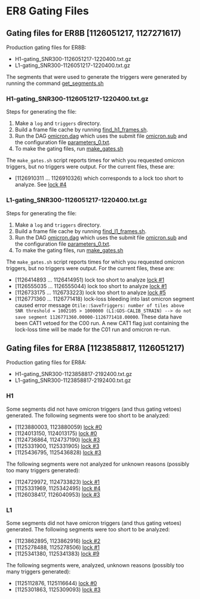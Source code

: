 # ER8 Gating Files

## Gating files for ER8B [1126051217, 1127271617)

Production gating files for ER8B:

 * H1-gating_SNR300-1126051217-1220400.txt.gz
 * L1-gating_SNR300-1126051217-1220400.txt.gz

The segments that were used to generate the triggers were generated by running the command [get_segments.sh](https://github.com/samantha-usman/gating/blob/master/omicron/segments/get_segments.sh)

### H1-gating_SNR300-1126051217-1220400.txt.gz

Steps for generating the file:

 1. Make a ``log`` and ``triggers`` directory.
 1. Build a frame file cache by running [find_h1_frames.sh](https://github.com/samantha-usman/gating/blob/master/omicron/H1/find_h1_frames.sh).
 1. Run the DAG [omicron.dag](https://github.com/samantha-usman/gating/blob/master/omicron/H1/omicron.dag) which uses the submit file [omicron.sub](https://github.com/samantha-usman/gating/blob/master/omicron/H1/omicron.sub) and the configuration file [parameters_0.txt](https://github.com/samantha-usman/gating/blob/master/omicron/H1/parameters_0.txt).
 1. To make the gating files, run [make_gates.sh](https://github.com/samantha-usman/gating/blob/master/omicron/H1/make_gates.sh)

The ``make_gates.sh`` script reports times for which you requested omicron triggers, but no triggers were output. For the current files, these are:

 * [1126910311 ... 1126910326) which corresponds to a lock too short to analyze. See [lock #4](https://ldas-jobs.ligo-wa.caltech.edu/~detchar/summary/day/20150921/lock/segments)

### L1-gating_SNR300-1126051217-1220400.txt.gz

Steps for generating the file:

 1. Make a ``log`` and ``triggers`` directory.
 1. Build a frame file cache by running [find_l1_frames.sh](https://github.com/samantha-usman/gating/blob/master/omicron/L1/find_l1_frames.sh).
 1. Run the DAG [omicron.dag](https://github.com/samantha-usman/gating/blob/master/omicron/L1/omicron.dag) which uses the submit file [omicron.sub](https://github.com/samantha-usman/gating/blob/master/omicron/L1/omicron.sub) and the configuration file [parameters_0.txt](https://github.com/samantha-usman/gating/blob/master/omicron/L1/parameters_0.txt).
 1. To make the gating files, run [make_gates.sh](https://github.com/samantha-usman/gating/blob/master/omicron/L1/make_gates.sh)

The ``make_gates.sh`` script reports times for which you requested omicron triggers, but no triggers were output. For the current files, these are:

 * [1126414893 ... 1126414951) lock too short to analyze [lock #1](https://ldas-jobs.ligo-la.caltech.edu/~detchar/summary/day/20150916/lock/segments/)
 * [1126555035 ... 1126555044) lock too short to analyze [lock #1](https://ldas-jobs.ligo-la.caltech.edu/~detchar/summary/day/20150917/lock/segments/)
 * [1126733175 ... 1126733223) lock too short to analyze [lock #5](https://ldas-jobs.ligo-la.caltech.edu/~detchar/summary/day/20150919/lock/segments/)
 * [1126771360 ... 1126771418) lock-loss bleeding into last omicron segment caused error message ``Otile::SaveTriggers: number of tiles above SNR threshold = 1002105 > 1000000 (L1:GDS-CALIB_STRAIN) --> do not save segment 1126771360.00000-1126771418.00000``. These data have been CAT1 vetoed for the C00 run. A new CAT1 flag just containing the lock-loss time will be made for the C01 run and omicron re-run.



## Gating files for ER8A [1123858817, 1126051217)

Production gating files for ER8A:

 * H1-gating_SNR300-1123858817-2192400.txt.gz
 * L1-gating_SNR300-1123858817-2192400.txt.gz

### H1

Some segments did not have omicron triggers (and thus gating vetoes) generated.
The following segments were too short to be analyzed:
 * [1123880003, 1123880059) [lock #0](https://ldas-jobs.ligo-wa.caltech.edu/~detchar/summary/day/20150817/lock/segments/)
 * [1124013150, 1124013175) [lock #0](https://ldas-jobs.ligo-wa.caltech.edu/~detchar/summary/day/20150819/lock/segments/)
 * [1124736864, 1124737190) [lock #3](https://ldas-jobs.ligo-wa.caltech.edu/~detchar/summary/day/20150827/lock/segments/)
 * [1125331900, 1125331905) [lock #3](https://ldas-jobs.ligo-wa.caltech.edu/~detchar/summary/day/20150903/lock/segments/)
 * [1125436795, 1125436828) [lock #3](https://ldas-jobs.ligo-wa.caltech.edu/~detchar/summary/day/20150904/lock/segments/)

The following segments were not analyzed for unknown reasons (possibly too many triggers generated):
 * [1124729972, 1124733823) [lock #1](https://ldas-jobs.ligo-wa.caltech.edu/~detchar/summary/day/20150827/lock/segments/)
 * [1125331969, 1125342495) [lock #4](https://ldas-jobs.ligo-wa.caltech.edu/~detchar/summary/day/20150903/lock/segments/)
 * [1126038417, 1126040953) [lock #3](https://ldas-jobs.ligo-wa.caltech.edu/~detchar/summary/day/20150911/lock/segments/)

### L1

Some segments did not have omicron triggers (and thus gating vetoes) generated.
The following segments were too short to be analyzed:
 * [1123862895, 1123862916) [lock #2](https://ldas-jobs.ligo-la.caltech.edu/~detchar/summary/day/20150817/lock/segments/) 
 * [1125278488, 1125278506) [lock #1](https://ldas-jobs.ligo-la.caltech.edu/~detchar/summary/day/20150903/lock/segments/)
 * [1125341380, 1125341383) [lock #9](https://ldas-jobs.ligo-la.caltech.edu/~detchar/summary/day/20150911/lock/segments/)

The following segments were, analyzed, unknown reasons (possibly too many triggers generated):
 * [1125112876, 1125116644) [lock #0](https://ldas-jobs.ligo-la.caltech.edu/~detchar/summary/day/20150901/lock/segments/)
 * [1125301863, 1125309093) [lock #3](https://ldas-jobs.ligo-la.caltech.edu/~detchar/summary/day/20150903/lock/segments/)
